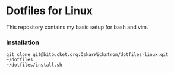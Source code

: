 # Dotfiles for Linux

This repository contains my basic setup for bash and vim.

### Installation

    git clone git@bitbucket.org:OskarWickstrom/dotfiles-linux.git ~/dotfiles
    ~/dotfiles/install.sh

